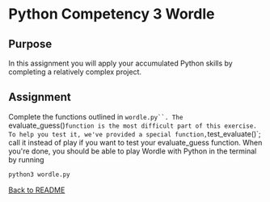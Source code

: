 # Python Competency 3 Wordle

## Purpose

In this assignment you will apply your accumulated Python skills by completing a relatively complex project.

## Assignment

Complete the functions outlined in `wordle.py``.
The `evaluate_guess()` function is the most difficult part of this exercise. To help you test it, we've provided a special function, `test_evaluate()`; call it instead of play if you want to test your evaluate_guess function.
When you're done, you should be able to play Wordle with Python in the terminal by running 
```bash
python3 wordle.py
```


[Back to README](README.md)